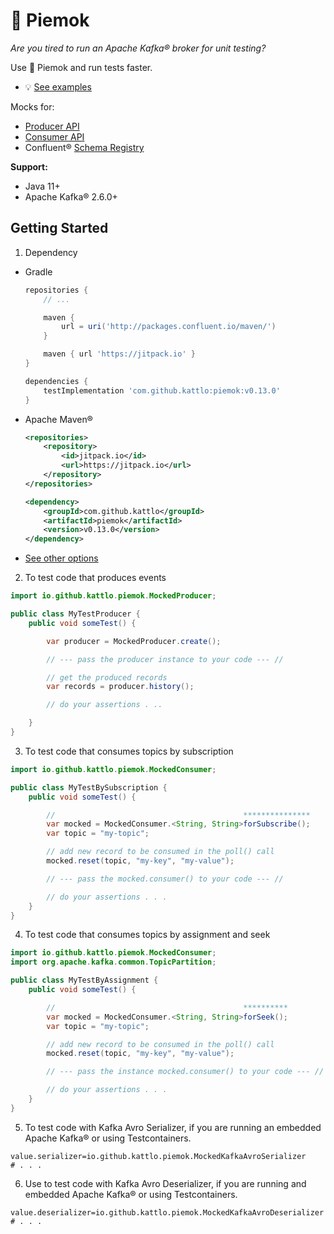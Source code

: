 # 🥧 Piemok

_Are you tired to run an Apache Kafka® broker for unit testing?_

Use 🥧 Piemok and run tests faster.

- 💡 [See examples](./examples)

Mocks for:

- [Producer API](http://kafka.apache.org/documentation/#producerapi)
- [Consumer API](http://kafka.apache.org/documentation/#consumerapi)
- Confluent® [Schema Registry](https://docs.confluent.io/platform/current/schema-registry/index.html)

__Support:__

- Java 11+
- Apache Kafka® 2.6.0+

## Getting Started

1. Dependency

  - Gradle
    ```groovy
    repositories {
        // ...

        maven {
            url = uri('http://packages.confluent.io/maven/')
        }

        maven { url 'https://jitpack.io' }
    }

    dependencies {
	    testImplementation 'com.github.kattlo:piemok:v0.13.0'
	}

    ```

  - Apache Maven®
    ```xml
    <repositories>
		<repository>
		    <id>jitpack.io</id>
		    <url>https://jitpack.io</url>
		</repository>
	</repositories>

	<dependency>
	    <groupId>com.github.kattlo</groupId>
	    <artifactId>piemok</artifactId>
	    <version>v0.13.0</version>
	</dependency>
    ```

  - [See other options](https://jitpack.io/#kattlo/piemok)

2. To test code that produces events
```java
import io.github.kattlo.piemok.MockedProducer;

public class MyTestProducer {
    public void someTest() {

        var producer = MockedProducer.create();

        // --- pass the producer instance to your code --- //

        // get the produced records
        var records = producer.history();

        // do your assertions . ..

    }
}
```

3. To test code that consumes topics by subscription
```java
import io.github.kattlo.piemok.MockedConsumer;

public class MyTestBySubscription {
    public void someTest() {

        //                                          ***************
        var mocked = MockedConsumer.<String, String>forSubscribe();
        var topic = "my-topic";

        // add new record to be consumed in the poll() call
        mocked.reset(topic, "my-key", "my-value");

        // --- pass the mocked.consumer() to your code --- //

        // do your assertions . . .
    }
}
```

4. To test code that consumes topics by assignment and seek
```java
import io.github.kattlo.piemok.MockedConsumer;
import org.apache.kafka.common.TopicPartition;

public class MyTestByAssignment {
    public void someTest() {

        //                                          **********
        var mocked = MockedConsumer.<String, String>forSeek();
        var topic = "my-topic";

        // add new record to be consumed in the poll() call
        mocked.reset(topic, "my-key", "my-value");

        // --- pass the instance mocked.consumer() to your code --- //

        // do your assertions . . .
    }
}
```

5. To test code with Kafka Avro Serializer, if you are running an embedded
   Apache Kafka® or using Testcontainers.
```properties
value.serializer=io.github.kattlo.piemok.MockedKafkaAvroSerializer
# . . .
```

6. Use to test code with Kafka Avro Deserializer, if you are running and embedded
   Apache Kafka® or using Testcontainers.
```properties
value.deserializer=io.github.kattlo.piemok.MockedKafkaAvroDeserializer
# . . .
```
